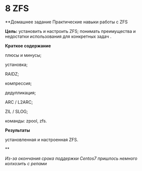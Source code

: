 # 8 ZFS
**Домашнее задание
Практические навыки работы с ZFS

**Цель:**
установить и настроить ZFS;
понимать преимущества и недостатки использования для конкретных задач .

**Краткое содержание**

плюсы и минусы;

установка;

RAIDZ;

компрессия;

дедупликация;

ARC / L2ARC;

ZIL / SLOG;

команды: zpool, zfs.

**Результаты**

установленная и настроенная ZFS.

**

_Из-за окончания срока поддержки Centos7 пришлось немного колхозить с репами_

